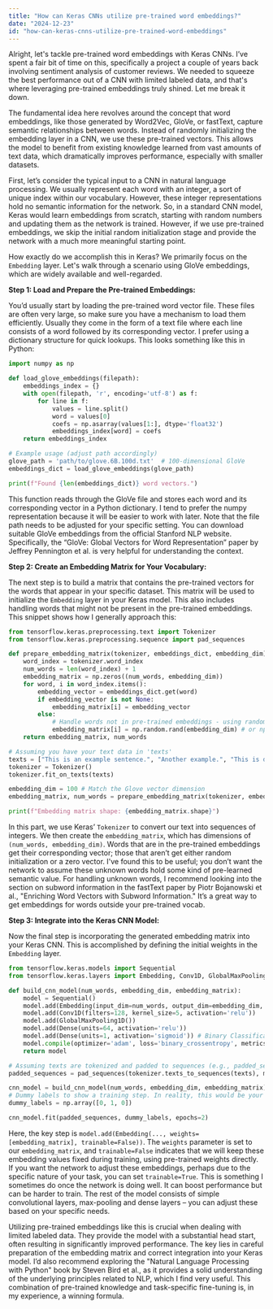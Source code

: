 ```yaml
---
title: "How can Keras CNNs utilize pre-trained word embeddings?"
date: "2024-12-23"
id: "how-can-keras-cnns-utilize-pre-trained-word-embeddings"
---
```


Alright, let's tackle pre-trained word embeddings with Keras CNNs. I’ve spent a fair bit of time on this, specifically a project a couple of years back involving sentiment analysis of customer reviews. We needed to squeeze the best performance out of a CNN with limited labeled data, and that's where leveraging pre-trained embeddings truly shined. Let me break it down.

The fundamental idea here revolves around the concept that word embeddings, like those generated by Word2Vec, GloVe, or fastText, capture semantic relationships between words. Instead of randomly initializing the embedding layer in a CNN, we use these pre-trained vectors. This allows the model to benefit from existing knowledge learned from vast amounts of text data, which dramatically improves performance, especially with smaller datasets.

First, let’s consider the typical input to a CNN in natural language processing. We usually represent each word with an integer, a sort of unique index within our vocabulary. However, these integer representations hold no semantic information for the network. So, in a standard CNN model, Keras would learn embeddings from scratch, starting with random numbers and updating them as the network is trained. However, if we use pre-trained embeddings, we skip the initial random initialization stage and provide the network with a much more meaningful starting point.

How exactly do we accomplish this in Keras? We primarily focus on the `Embedding` layer. Let's walk through a scenario using GloVe embeddings, which are widely available and well-regarded.

**Step 1: Load and Prepare the Pre-trained Embeddings:**

You’d usually start by loading the pre-trained word vector file. These files are often very large, so make sure you have a mechanism to load them efficiently. Usually they come in the form of a text file where each line consists of a word followed by its corresponding vector. I prefer using a dictionary structure for quick lookups. This looks something like this in Python:

```python
import numpy as np

def load_glove_embeddings(filepath):
    embeddings_index = {}
    with open(filepath, 'r', encoding='utf-8') as f:
        for line in f:
            values = line.split()
            word = values[0]
            coefs = np.asarray(values[1:], dtype='float32')
            embeddings_index[word] = coefs
    return embeddings_index

# Example usage (adjust path accordingly)
glove_path = 'path/to/glove.6B.100d.txt'  # 100-dimensional GloVe
embeddings_dict = load_glove_embeddings(glove_path)

print(f"Found {len(embeddings_dict)} word vectors.")

```
This function reads through the GloVe file and stores each word and its corresponding vector in a Python dictionary. I tend to prefer the numpy representation because it will be easier to work with later. Note that the file path needs to be adjusted for your specific setting. You can download suitable GloVe embeddings from the official Stanford NLP website. Specifically, the “GloVe: Global Vectors for Word Representation” paper by Jeffrey Pennington et al. is very helpful for understanding the context.

**Step 2: Create an Embedding Matrix for Your Vocabulary:**

The next step is to build a matrix that contains the pre-trained vectors for the words that appear in your specific dataset. This matrix will be used to initialize the `Embedding` layer in your Keras model. This also includes handling words that might not be present in the pre-trained embeddings. This snippet shows how I generally approach this:
```python
from tensorflow.keras.preprocessing.text import Tokenizer
from tensorflow.keras.preprocessing.sequence import pad_sequences

def prepare_embedding_matrix(tokenizer, embeddings_dict, embedding_dim):
    word_index = tokenizer.word_index
    num_words = len(word_index) + 1
    embedding_matrix = np.zeros((num_words, embedding_dim))
    for word, i in word_index.items():
        embedding_vector = embeddings_dict.get(word)
        if embedding_vector is not None:
            embedding_matrix[i] = embedding_vector
        else:
            # Handle words not in pre-trained embeddings - using random initialization or zeros
            embedding_matrix[i] = np.random.rand(embedding_dim) # or np.zeros(embedding_dim)
    return embedding_matrix, num_words

# Assuming you have your text data in 'texts'
texts = ["This is an example sentence.", "Another example.", "This is different."]
tokenizer = Tokenizer()
tokenizer.fit_on_texts(texts)

embedding_dim = 100 # Match the Glove vector dimension
embedding_matrix, num_words = prepare_embedding_matrix(tokenizer, embeddings_dict, embedding_dim)

print(f"Embedding matrix shape: {embedding_matrix.shape}")
```

In this part, we use Keras’ `Tokenizer` to convert our text into sequences of integers. We then create the `embedding_matrix`, which has dimensions of `(num_words, embedding_dim)`. Words that are in the pre-trained embeddings get their corresponding vector; those that aren’t get either random initialization or a zero vector. I've found this to be useful; you don’t want the network to assume these unknown words hold some kind of pre-learned semantic value. For handling unknown words, I recommend looking into the section on subword information in the fastText paper by Piotr Bojanowski et al., "Enriching Word Vectors with Subword Information." It’s a great way to get embeddings for words outside your pre-trained vocab.

**Step 3: Integrate into the Keras CNN Model:**

Now the final step is incorporating the generated embedding matrix into your Keras CNN. This is accomplished by defining the initial weights in the `Embedding` layer.

```python
from tensorflow.keras.models import Sequential
from tensorflow.keras.layers import Embedding, Conv1D, GlobalMaxPooling1D, Dense

def build_cnn_model(num_words, embedding_dim, embedding_matrix):
    model = Sequential()
    model.add(Embedding(input_dim=num_words, output_dim=embedding_dim, weights=[embedding_matrix], trainable=False)) #set trainable to False to use as a non-trainable constant
    model.add(Conv1D(filters=128, kernel_size=5, activation='relu'))
    model.add(GlobalMaxPooling1D())
    model.add(Dense(units=64, activation='relu'))
    model.add(Dense(units=1, activation='sigmoid')) # Binary Classification example
    model.compile(optimizer='adam', loss='binary_crossentropy', metrics=['accuracy'])
    return model

# Assuming texts are tokenized and padded to sequences (e.g., padded_sequences = pad_sequences(tokenizer.texts_to_sequences(texts), maxlen=10))
padded_sequences = pad_sequences(tokenizer.texts_to_sequences(texts), maxlen=10)

cnn_model = build_cnn_model(num_words, embedding_dim, embedding_matrix)
# Dummy labels to show a training step. In reality, this would be your actual training labels
dummy_labels = np.array([0, 1, 0])

cnn_model.fit(padded_sequences, dummy_labels, epochs=2)

```

Here, the key step is `model.add(Embedding(..., weights=[embedding_matrix], trainable=False))`. The `weights` parameter is set to our `embedding_matrix`, and `trainable=False` indicates that we will keep these embedding values fixed during training, using pre-trained weights directly. If you want the network to adjust these embeddings, perhaps due to the specific nature of your task, you can set `trainable=True`. This is something I sometimes do once the network is doing well. It can boost performance but can be harder to train. The rest of the model consists of simple convolutional layers, max-pooling and dense layers – you can adjust these based on your specific needs.

Utilizing pre-trained embeddings like this is crucial when dealing with limited labeled data. They provide the model with a substantial head start, often resulting in significantly improved performance. The key lies in careful preparation of the embedding matrix and correct integration into your Keras model. I’d also recommend exploring the "Natural Language Processing with Python" book by Steven Bird et al., as it provides a solid understanding of the underlying principles related to NLP, which I find very useful. This combination of pre-trained knowledge and task-specific fine-tuning is, in my experience, a winning formula.
